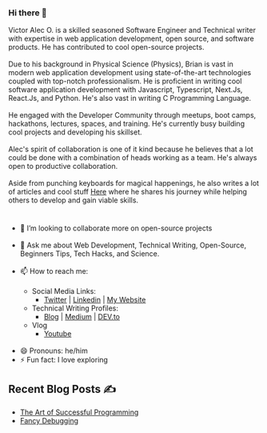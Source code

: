 ### Hi there 👋
Victor Alec O. is a skilled seasoned Software Engineer and Technical writer with expertise in web application development, open source, and software products. He has contributed to cool open-source projects. <br><br>
Due to his background in Physical Science (Physics), Brian is vast in modern web application development using state-of-the-art technologies coupled with top-notch professionalism. He is proficient in writing cool software application development with Javascript, Typescript, Next.Js, React.Js, and Python. He's also vast in writing C Programming Language.<br><br>
He engaged with the Developer Community through meetups, boot camps, hackathons, lectures, spaces, and training. He's currently busy building cool projects and developing his skillset.<br><br>
Alec's spirit of collaboration is one of it kind because he believes that a lot could be done with a combination of heads working as a team. He's always open to productive collaboration.<br><br>
Aside from punching keyboards for magical happenings, he also writes a lot of articles and cool stuff <a href="https://valec.hashnode.dev/" target="_blank">Here</a> where he shares his journey while helping others to develop and gain viable skills.
#
- 👯 I’m looking to collaborate more on open-source projects<br><br>
- 💬 Ask me about Web Development, Technical Writing, Open-Source, Beginners Tips, Tech Hacks, and Science.<br><br>
- 📫 How to reach me:<br><br>
  - Social Media Links:
    - [Twitter](https://twitter.com/voallec) | [Linkedin](https://linkedin.com/in/voalec) | [My Website](https://valec.vercel.app)
  - Technical Writing Profiles:
    - [Blog](https://valec.hashnode.dev/) | [Medium](https://voalec.medium.com) | [DEV.to](https://dev.to/) 
  - Vlog
    - [Youtube](https://youtube.com/@voalec) <br><br>
- 😄 Pronouns: he/him<br>
- ⚡ Fun fact: I love exploring

## Recent Blog Posts ✍️
- [The Art of Successful Programming](https://valec.hashnode.dev/the-art-of-successful-programming)
- [Fancy Debugging](https://valec.hashnode.dev/fancy-debugging)

<!--
**waleakaje/waleakaje** is a ✨ _special_ ✨ repository because its `README.md` (this file) appears on your GitHub profile.

Here are some ideas to get you started:

- 🔭 I’m currently working on ...
- 🌱 I’m currently learning ...
- 👯 I’m looking to collaborate on ...
- 🤔 I’m looking for help with ...
- 💬 Ask me about ...
- 📫 How to reach me: ...
- 😄 Pronouns: ...
- ⚡ Fun fact: ...
-->
